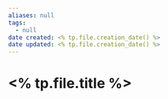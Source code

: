```yaml
---
aliases: null
tags:
  - null
date created: <% tp.file.creation_date() %>
date updated: <% tp.file.creation_date() %>
---
```


# <% tp.file.title %>
